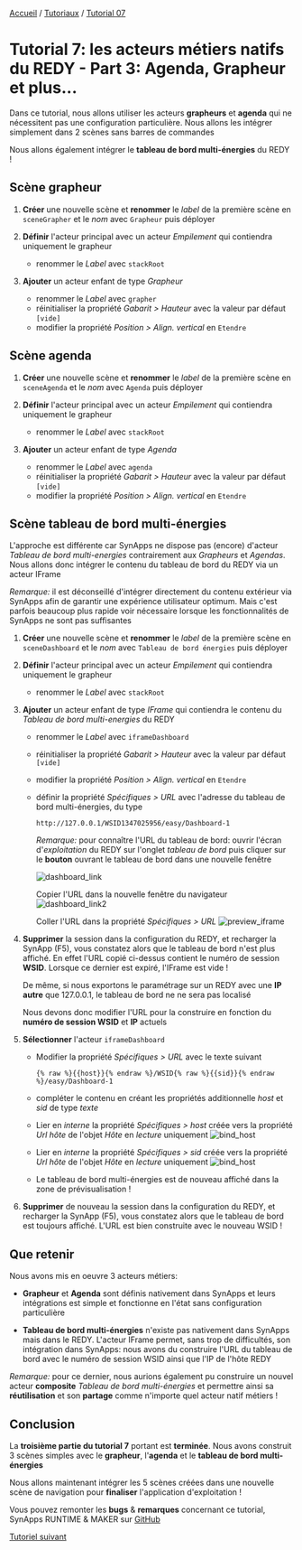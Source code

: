 [Accueil](../../) / [Tutoriaux](../index.md) / [Tutorial 07](index.md)

# Tutorial 7: les acteurs métiers natifs du REDY - Part 3: **Agenda**, **Grapheur** et **plus...**

Dans ce tutorial, nous allons utiliser les acteurs **grapheurs** et **agenda** qui ne nécessitent pas une configuration particulière. Nous allons les intégrer simplement dans 2 scènes sans barres de commandes

Nous allons également intégrer le **tableau de bord multi-énergies** du REDY !

## Scène **grapheur**

1. **Créer** une nouvelle scène et **renommer** le _label_ de la première scène en ```sceneGrapher``` et le _nom_ avec ```Grapheur``` puis déployer

2. **Définir** l'acteur principal avec un acteur _Empilement_ qui contiendra uniquement le grapheur

    * renommer le _Label_ avec ```stackRoot```

3. **Ajouter** un acteur enfant de type _Grapheur_

    * renommer le _Label_ avec ```grapher```
    * réinitialiser la propriété _Gabarit > Hauteur_ avec la valeur par défaut ```[vide]```
    * modifier la propriété _Position > Align. vertical_ en ```Etendre```

## Scène **agenda**

1. **Créer** une nouvelle scène et **renommer** le _label_ de la première scène en ```sceneAgenda``` et le _nom_ avec ```Agenda``` puis déployer

2. **Définir** l'acteur principal avec un acteur _Empilement_ qui contiendra uniquement le grapheur

    * renommer le _Label_ avec ```stackRoot```

3. **Ajouter** un acteur enfant de type _Agenda_

    * renommer le _Label_ avec ```agenda```
    * réinitialiser la propriété _Gabarit > Hauteur_ avec la valeur par défaut ```[vide]```
    * modifier la propriété _Position > Align. vertical_ en ```Etendre```

## Scène **tableau de bord multi-énergies**

L'approche est différente car SynApps ne dispose pas (encore) d'acteur _Tableau de bord multi-energies_ contrairement aux _Grapheurs_ et _Agendas_. Nous allons donc intégrer le contenu du tableau de bord du REDY via un acteur IFrame

_Remarque:_ il est déconseillé d'intégrer directement du contenu extérieur via SynApps afin de garantir une expérience utilisateur optimum. Mais c'est parfois beaucoup plus rapide voir nécessaire lorsque les fonctionnalités de SynApps ne sont pas suffisantes

1. **Créer** une nouvelle scène et **renommer** le _label_ de la première scène en ```sceneDashboard``` et le _nom_ avec ```Tableau de bord énergies``` puis déployer

2. **Définir** l'acteur principal avec un acteur _Empilement_ qui contiendra uniquement le grapheur

    * renommer le _Label_ avec ```stackRoot```

3. **Ajouter** un acteur enfant de type _IFrame_ qui contiendra le contenu du _Tableau de bord multi-energies_ du REDY

    * renommer le _Label_ avec ```iframeDashboard```
    * réinitialiser la propriété _Gabarit > Hauteur_ avec la valeur par défaut ```[vide]```
    * modifier la propriété _Position > Align. vertical_ en ```Etendre```
    * définir la propriété _Spécifiques > URL_ avec l'adresse du tableau de bord multi-énergies, du type

        ```TEXT
        http://127.0.0.1/WSID1347025956/easy/Dashboard-1
        ```

        _Remarque:_ pour connaître l'URL du tableau de bord: ouvrir l'écran d'_exploitation_ du REDY sur l'onglet _tableau de bord_ puis cliquer  sur le **bouton** ouvrant le tableau de bord dans une nouvelle fenêtre

        ![dashboard_link](/assets/dashboard_link.png)

        Copier l'URL dans la nouvelle fenêtre du navigateur
        ![dashboard_link2](/assets/dashboard_link2.png)

        Coller l'URL dans la propriété _Spécifiques > URL_
        ![preview_iframe](/assets/preview_iframe.png)

4. **Supprimer** la session dans la configuration du REDY, et recharger la SynApp (F5), vous constatez alors que le tableau de bord n'est plus affiché. En effet l'URL copié ci-dessus contient le numéro de session **WSID**. Lorsque ce dernier est expiré, l'IFrame est vide !

    De même, si nous exportons le paramétrage sur un REDY avec une **IP autre** que 127.0.0.1, le tableau de bord ne ne sera pas localisé

    Nous devons donc modifier l'URL pour la construire en fonction du **numéro de session WSID** et **IP** actuels

5. **Sélectionner** l'acteur ```iframeDashboard```

    * Modifier la propriété _Spécifiques > URL_ avec le texte suivant

        ```TEXT
        {% raw %}{{host}}{% endraw %}/WSID{% raw %}{{sid}}{% endraw %}/easy/Dashboard-1
        ```

    * compléter le contenu en créant les propriétés additionnelle _host_ et _sid_ de type _texte_

    * Lier en _interne_ la propriété _Spécifiques > host_ créée vers la propriété _Url hôte_ de l'objet _Hôte_ en _lecture_ uniquement
        ![bind_host](/assets/bind_host.png)

    * Lier en _interne_ la propriété _Spécifiques > sid_ créée vers la propriété _Url hôte_ de l'objet _Hôte_ en _lecture_ uniquement
        ![bind_host](/assets/bind_sid.png)

    * Le tableau de bord multi-énergies est de nouveau affiché dans la zone de prévisualisation !

6. **Supprimer** de nouveau la session dans la configuration du REDY, et recharger la SynApp (F5), vous constatez alors que le tableau de bord est toujours affiché. L'URL est bien construite avec le nouveau WSID !

## Que retenir

Nous avons mis en oeuvre 3 acteurs métiers:

* **Grapheur** et **Agenda** sont définis nativement dans SynApps et leurs intégrations est simple et fonctionne en l'état sans configuration particulière

* **Tableau de bord multi-énergies** n'existe pas nativement dans SynApps mais dans le REDY. L'acteur IFrame permet, sans trop de difficultés, son intégration dans SynApps: nous avons du construire l'URL du tableau de bord avec le numéro de session WSID ainsi que l'IP de l'hôte REDY

_Remarque:_ pour ce dernier, nous aurions également pu construire un nouvel acteur **composite** _Tableau de bord multi-énergies_ et permettre ainsi sa **réutilisation** et son **partage** comme n'importe quel acteur natif métiers !

## Conclusion

La **troisième partie du tutorial 7** portant est **terminée**. Nous avons construit 3 scènes simples avec le **grapheur**, l'**agenda** et le **tableau de bord multi-énergies**

Nous allons maintenant intégrer les 5 scènes créées dans une nouvelle scène de navigation pour **finaliser** l'application d'exploitation !

Vous pouvez remonter les **bugs** & **remarques** concernant ce tutorial, SynApps RUNTIME & MAKER sur [GitHub](https://github.com/witsa/synapps/issues)

[Tutoriel suivant](part4.md)
